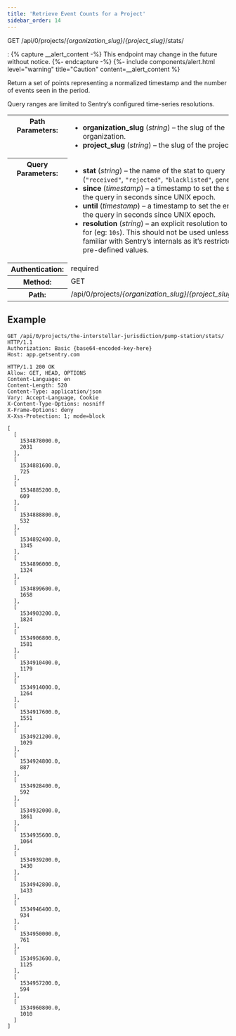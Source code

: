 ```yaml
---
title: 'Retrieve Event Counts for a Project'
sidebar_order: 14
---
```


GET /api/0/projects/_{organization_slug}_/_{project_slug}_/stats/

: {% capture __alert_content -%}
  This endpoint may change in the future without notice.
  {%- endcapture -%}
  {%- include components/alert.html
    level="warning"
    title="Caution"
    content=__alert_content
  %}

  Return a set of points representing a normalized timestamp and the number of events seen in the period.

  Query ranges are limited to Sentry’s configured time-series resolutions.

  <table class="table"><tbody valign="top"><tr><th>Path Parameters:</th><td><ul><li><strong>organization_slug</strong> (<em>string</em>) – the slug of the organization.</li><li><strong>project_slug</strong> (<em>string</em>) – the slug of the project.</li></ul></td></tr><tr><th>Query Parameters:</th><td><ul><li><strong>stat</strong> (<em>string</em>) – the name of the stat to query (<code class="docutils literal">"received"</code>, <code class="docutils literal">"rejected"</code>, <code class="docutils literal">"blacklisted"</code>, <code class="docutils literal">generated</code>)</li><li><strong>since</strong> (<em>timestamp</em>) – a timestamp to set the start of the query in seconds since UNIX epoch.</li><li><strong>until</strong> (<em>timestamp</em>) – a timestamp to set the end of the query in seconds since UNIX epoch.</li><li><strong>resolution</strong> (<em>string</em>) – an explicit resolution to search for (eg: <code class="docutils literal">10s</code>). This should not be used unless you are familiar with Sentry’s internals as it’s restricted to pre-defined values.</li></ul></td></tr><tr><th>Authentication:</th><td>required</td></tr><tr><th>Method:</th><td>GET</td></tr><tr><th>Path:</th><td>/api/0/projects/<em>{organization_slug}</em>/<em>{project_slug}</em>/stats/</td></tr></tbody></table>

## Example

```http
GET /api/0/projects/the-interstellar-jurisdiction/pump-station/stats/ HTTP/1.1
Authorization: Basic {base64-encoded-key-here}
Host: app.getsentry.com
```

```http
HTTP/1.1 200 OK
Allow: GET, HEAD, OPTIONS
Content-Language: en
Content-Length: 520
Content-Type: application/json
Vary: Accept-Language, Cookie
X-Content-Type-Options: nosniff
X-Frame-Options: deny
X-Xss-Protection: 1; mode=block

[
  [
    1534878000.0,
    2031
  ],
  [
    1534881600.0,
    725
  ],
  [
    1534885200.0,
    609
  ],
  [
    1534888800.0,
    532
  ],
  [
    1534892400.0,
    1345
  ],
  [
    1534896000.0,
    1324
  ],
  [
    1534899600.0,
    1658
  ],
  [
    1534903200.0,
    1824
  ],
  [
    1534906800.0,
    1581
  ],
  [
    1534910400.0,
    1179
  ],
  [
    1534914000.0,
    1264
  ],
  [
    1534917600.0,
    1551
  ],
  [
    1534921200.0,
    1029
  ],
  [
    1534924800.0,
    887
  ],
  [
    1534928400.0,
    592
  ],
  [
    1534932000.0,
    1861
  ],
  [
    1534935600.0,
    1064
  ],
  [
    1534939200.0,
    1430
  ],
  [
    1534942800.0,
    1433
  ],
  [
    1534946400.0,
    934
  ],
  [
    1534950000.0,
    761
  ],
  [
    1534953600.0,
    1125
  ],
  [
    1534957200.0,
    594
  ],
  [
    1534960800.0,
    1010
  ]
]
```
